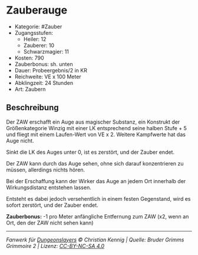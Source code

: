 # Zauberauge

- Kategorie: #Zauber
- Zugangsstufen:
  - Heiler: 12
  - Zauberer: 10
  - Schwarzmagier: 11
- Kosten: 790
- Zauberbonus: sh. unten
- Dauer: Probeergebnis/2 in KR
- Reichweite: VE x 100 Meter
- Abklingzeit: 24 Stunden
- Art: Zaubern

## Beschreibung

Der ZAW erschafft ein Auge aus magischer Substanz, ein Konstrukt der Größenkategorie Winzig mit einer LK entsprechend seine halben Stufe + 5 und fliegt mit einem Laufen-Wert von VE x 2. Weitere Kampfwerte hat das Auge nicht.

Sinkt die LK des Auges unter 0, ist es zerstört, und der Zauber endet.

Der ZAW kann durch das Auge sehen, ohne sich darauf konzentrieren zu müssen, allerdings nichts hören.

Bei der Erschaffung kann der Wirker das Auge an jedem Ort innerhalb der Wirkungsdistanz entstehen lassen.

Entsteht es dabei jedoch versehentlich in einem festen Gegenstand, wird es sofort zerstört, und der Zauber endet.



<b>Zauberbonus:</b> -1 pro Meter anfängliche Entfernung zum ZAW (x2, wenn an Ort, den der ZAW nicht sehen kann)

---

_Fanwerk für [Dungeonslayers](https://www.dungeonslayers.net/) © Christian Kennig | Quelle: Bruder Grimms Grimmoire 2 | Lizenz: [CC-BY-NC-SA 4.0](https://creativecommons.org/licenses/by-nc-sa/4.0/deed.de)_
